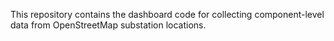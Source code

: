 This repository contains the dashboard code for collecting component-level data from OpenStreetMap substation locations. 

